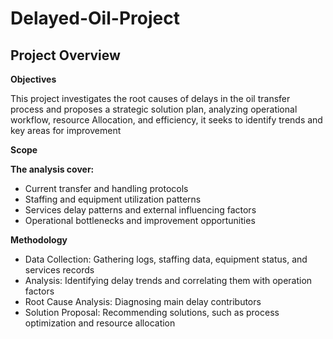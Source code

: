 # Delayed-Oil-Project

## Project Overview
**Objectives**

This project investigates the root causes of delays in the oil transfer process and proposes a strategic solution plan, analyzing operational workflow, resource Allocation, and efficiency, it seeks to identify trends and key areas for improvement 

**Scope**

**The analysis cover:**
  * Current transfer and handling protocols
  * Staffing and equipment utilization patterns
  * Services delay patterns and external influencing factors
  * Operational bottlenecks and improvement opportunities
  
**Methodology**
 - Data Collection: Gathering logs, staffing data, equipment status, and services records
 - Analysis: Identifying delay trends and correlating them with operation factors
 - Root Cause Analysis: Diagnosing main delay contributors
 - Solution Proposal: Recommending solutions, such as process optimization and resource allocation
